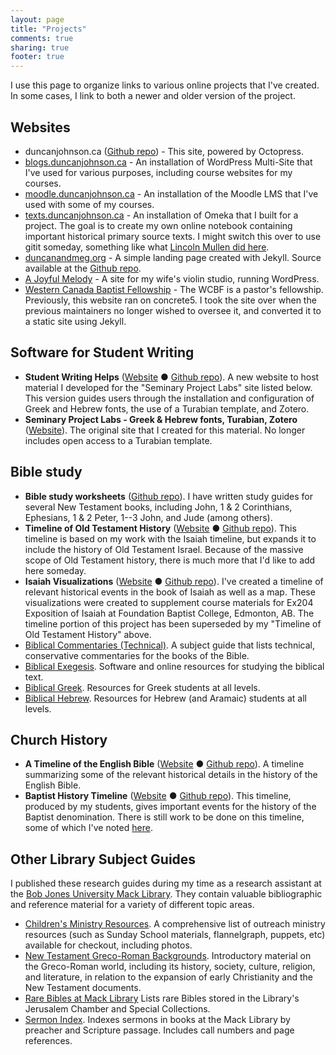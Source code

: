 ```yaml
---
layout: page
title: "Projects"
comments: true
sharing: true
footer: true
---
```


I use this page to organize links to various online projects that I've created. In some cases, I link to both a newer and older version of the project.

## Websites

* duncanjohnson.ca ([Github repo](https://github.com/dtjohnso/dtjohnso.github.com)) - This site, powered by Octopress.
* [blogs.duncanjohnson.ca](http://blogs.duncanjohnson.ca/) - An installation of WordPress Multi-Site that I've used for various purposes, including course websites for my courses.
* [moodle.duncanjohnson.ca](http://moodle.duncanjohnson.ca/) - An installation of the Moodle LMS that I've used with some of my courses.
* [texts.duncanjohnson.ca](http://texts.duncanjohnson.ca/) - An installation of Omeka that I built for a project. The goal is to create my own online notebook containing important historical primary source texts. I might switch this over to use gitit someday, something like what [Lincoln Mullen did here](https://github.com/lmullen/notebook).
* [duncanandmeg.org](http://duncanandmeg.org) - A simple landing page created with Jekyll. Source available at the [Github repo](https://github.com/dtjohnso/duncanandmeg.org).
* [A Joyful Melody](http://www.joyfulmelody.ca/) - A site for my wife's violin studio, running WordPress.
* [Western Canada Baptist Fellowship](http://wcbf.net/) - The WCBF is a pastor's fellowship. Previously, this website ran on concrete5. I took the site over when the previous maintainers no longer wished to oversee it, and converted it to a static site using Jekyll.

## Software for Student Writing

* **Student Writing Helps** ([Website](/Student-Writing-Helps/) ● [Github repo](https://github.com/dtjohnso/Student-Writing-Helps)). A new website to host material I developed for the "Seminary Project Labs" site listed below. This version guides users through the installation and configuration of Greek and Hebrew fonts, the use of a Turabian template, and Zotero. 
* **Seminary Project Labs - Greek & Hebrew fonts, Turabian, Zotero** ([Website](http://libguides.bju.edu/seminary)). The original site that I created for this material. No longer includes open access to a Turabian template.

## Bible study

* **Bible study worksheets** ([Github repo](https://github.com/dtjohnso/bible-study-worksheets)). I have written study guides for several New Testament books, including <span>John, 1 & 2 Corinthians, Ephesians, 1 & 2 Peter, 1--3 John, and Jude</span> (among others).
* **Timeline of Old Testament History** ([Website](/OT-Timeline/) ● [Github repo](https://github.com/dtjohnso/OT-Timeline)). This timeline is based on my work with the Isaiah timeline, but expands it to include the history of Old Testament Israel. Because of the massive scope of Old Testament history, there is much more that I'd like to add here someday.
* **Isaiah Visualizations** ([Website](/Isaiah-Visualizations/) ● [Github repo](https://github.com/dtjohnso/Isaiah-Visualizations)). I've created a timeline of relevant historical events in the book of Isaiah as well as a map. These visualizations were created to supplement course materials for <span>Ex204</span> Exposition of Isaiah at Foundation Baptist College, Edmonton, AB. The timeline portion of this project has been superseded by my "Timeline of Old Testament History" above.
* [Biblical Commentaries (Technical)](http://libguides.bju.edu/commentaries). A subject guide that lists technical, conservative commentaries for the books of the Bible.
* [Biblical Exegesis](http://libguides.bju.edu/bible). Software and online resources for studying the biblical text.
* [Biblical Greek](http://libguides.bju.edu/greek). Resources for Greek students at all levels.
* [Biblical Hebrew](http://libguides.bju.edu/hebrew). Resources for Hebrew (and Aramaic) students at all levels.

## Church History

* **A Timeline of the English Bible** ([Website](/English-Bible/) ● [Github repo](https://github.com/dtjohnso/English-Bible)). A timeline summarizing some of the relevant historical details in the history of the English Bible.
* **Baptist History Timeline** ([Website](/Baptist-History/) ● [Github repo](https://github.com/dtjohnso/Baptist-History)). This timeline, produced by my students, gives important events for the history of the Baptist denomination. There is still work to be done on this timeline, some of which I've noted [here](/blog/2013/12/06/student-work-showcase-baptist-history-timeline/).

## Other Library Subject Guides

I published these research guides during my time as a research assistant at the [Bob Jones University Mack Library](http://library.bju.edu/). They contain valuable bibliographic and reference material for a variety of different topic areas.

* [Children's Ministry Resources](http://libguides.bju.edu/extension). A comprehensive list of outreach ministry resources (such as Sunday School materials, flannelgraph, puppets, etc) available for checkout, including photos.
* [New Testament Greco-Roman Backgrounds](http://libguides.bju.edu/nt-backgrounds). Introductory material on the Greco-Roman world, including its history, society, culture, religion, and literature, in relation to the expansion of early Christianity and the New Testament documents.
* [Rare Bibles at Mack Library](http://libguides.bju.edu/rare-bibles) Lists rare Bibles stored in the Library's Jerusalem Chamber and Special Collections.
* [Sermon Index](http://libguides.bju.edu/sermons). Indexes sermons in books at the Mack Library by preacher and Scripture passage. Includes call numbers and page references.